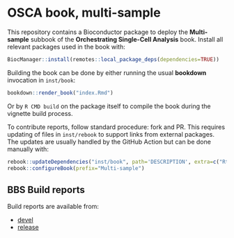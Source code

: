 # OSCA book, multi-sample

This repository contains a Bioconductor package to deploy the **Multi-sample** subbook of the **Orchestrating Single-Cell Analysis** book.
Install all relevant packages used in the book with:

```r
BiocManager::install(remotes::local_package_deps(dependencies=TRUE))
```

Building the book can be done by either running the usual **bookdown** invocation in `inst/book`:

```r
bookdown::render_book("index.Rmd")
```

Or by `R CMD build` on the package itself to compile the book during the vignette build process.

To contribute reports, follow standard procedure: fork and PR.
This requires updating of files in `inst/rebook` to support links from external packages.
The updates are usually handled by the GitHub Action but can be done manually with:

```r
rebook::updateDependencies("inst/book", path='DESCRIPTION', extra=c("Rtsne"))
rebook::configureBook(prefix="Multi-sample")
```

## BBS Build reports

Build reports are available from:

- [devel](http://bioconductor.org/checkResults/devel/books-LATEST/OSCA.multisample)
- [release](http://bioconductor.org/checkResults/release/books-LATEST/OSCA.multisample)

